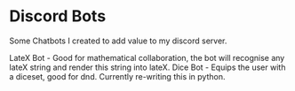 # Discord Bots

Some Chatbots I created to add value to my discord server.

LateX Bot - Good for mathematical collaboration, the bot will recognise any lateX string and render this string into lateX.
Dice Bot - Equips the user with a diceset, good for dnd. Currently re-writing this in python.
